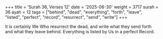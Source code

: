 +++
title = 'Surah 36, Verses 12'
date = '2025-08-30'
weight = 3717
surah = 36
ayah = 12
tags = ["behind", "dead", "everything", "forth", "leave", "listed", "perfect", "record", "resurrect", "send", "write"]
+++

It is certainly We Who resurrect the dead, and write what they send forth and what they leave behind. Everything is listed by Us in a perfect Record. 